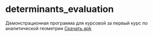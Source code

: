 # determinants_evaluation
Демонстрационная программа для курсовой за первый курс по аналитической геометрии
[Скачать apk](https://github.com/rbgeorgy/AngemCoursework/raw/main/build/app/outputs/flutter-apk/app-release.apk)
